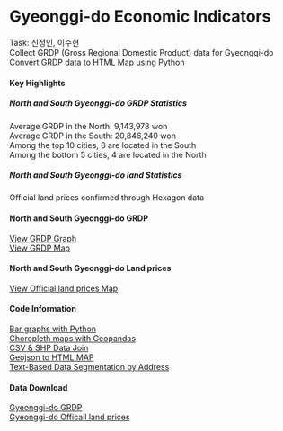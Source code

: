 # Gyeonggi-do Economic Indicators

Task: 신정인, 이수현<br>
Collect GRDP (Gross Regional Domestic Product) data for Gyeonggi-do<br>
Convert GRDP data to HTML Map using Python<br>

#### Key Highlights

##### North and South Gyeonggi-do GRDP Statistics
Average GRDP in the North: 9,143,978 won<br>
Average GRDP in the South: 20,846,240 won<br>
Among the top 10 cities, 8 are located in the South<br>
Among the bottom 5 cities, 4 are located in the North<br>
##### North and South Gyeonggi-do land Statistics
Official land prices confirmed through Hexagon data

#### North and South Gyeonggi-do GRDP
[View GRDP Graph](https://jinuew.github.io/sicm2002-6/assets/GRDP막대그래프.html)<br>
[View GRDP Map](https://jinuew.github.io/sicm2002-6/assets/Gyeonggi_GRDP_Map.html)<br>
#### North and South Gyeonggi-do Land prices
[View Official land prices Map](https://jinuew.github.io/sicm2002-6/assets/hexagon_map.html)<br>
#### Code Information
[Bar graphs with Python](https://github.com/jinuew/sicm2002-6/blob/main/assets/Code/GRDP.ipynb)<br>
[Choropleth maps with Geopandas](https://github.com/jinuew/sicm2002-6/blob/main/assets/Code/GRDP단계구분도.ipynb)<br>
[CSV & SHP Data Join](https://github.com/jinuew/sicm2002-6/blob/main/assets/Code/shp와csv조인.ipynb)<br>
[Geojson to HTML MAP](https://github.com/jinuew/sicm2002-6/blob/main/assets/Code/Geojson_to_html.ipynb)<br>
[Text-Based Data Segmentation by Address](https://github.com/jinuew/sicm2002-6/blob/main/assets/Code/주소기반데이터분할.ipynb)

#### Data Download
[Gyeonggi-do GRDP](https://github.com/jinuew/sicm2002-6/raw/main/assets/Data/경기도GRDP.xlsx)<br>
[Gyeonggi-do Officail land prices](https://github.com/jinuew/sicm2002-6/raw/main/assets/Data/공시지가.zip)<br>
